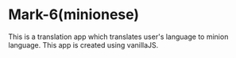 # Mark-6(minionese)

This is a translation app which translates user's language to minion language. This app is created using vanillaJS.
